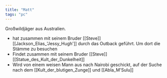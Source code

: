 ```yaml
---
title: "Matt"
tags: "pc"
---
```

Großwildjäger aus Australien.

* hat zusammen mit seinem Bruder [[Steve]] [[Jackson_Elias_'Jessy_Hugh']] durch das Outback geführt. Um dort die Stämme zu besuchen
* Findet zusammen mit seinem Bruder [[Steve]] [[Statue_des_Kult_der_Dunkelheit]]
* Wird von einem weisen Mann aus nach Nairobi geschickt, auf der Suche nach dem [[Kult_der_blutigen_Zunge]] und [[Abla_M'Sulu]]